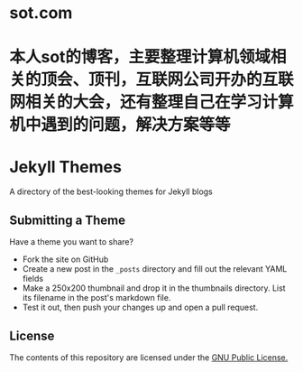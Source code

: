 # sot.com
# 本人sot的博客，主要整理计算机领域相关的顶会、顶刊，互联网公司开办的互联网相关的大会，还有整理自己在学习计算机中遇到的问题，解决方案等等

Jekyll Themes
=============

A directory of the best-looking themes for Jekyll blogs


Submitting a Theme
------------------

Have a theme you want to share?

* Fork the site on GitHub
* Create a new post in the `_posts` directory and fill out the relevant YAML fields
* Make a 250x200 thumbnail and drop it in the thumbnails directory. List its filename in the post's markdown file.
* Test it out, then push your changes up and open a pull request.


License
-------

The contents of this repository are licensed under the [GNU Public License.](http://www.gnu.org/licenses/gpl-3.0.html)

